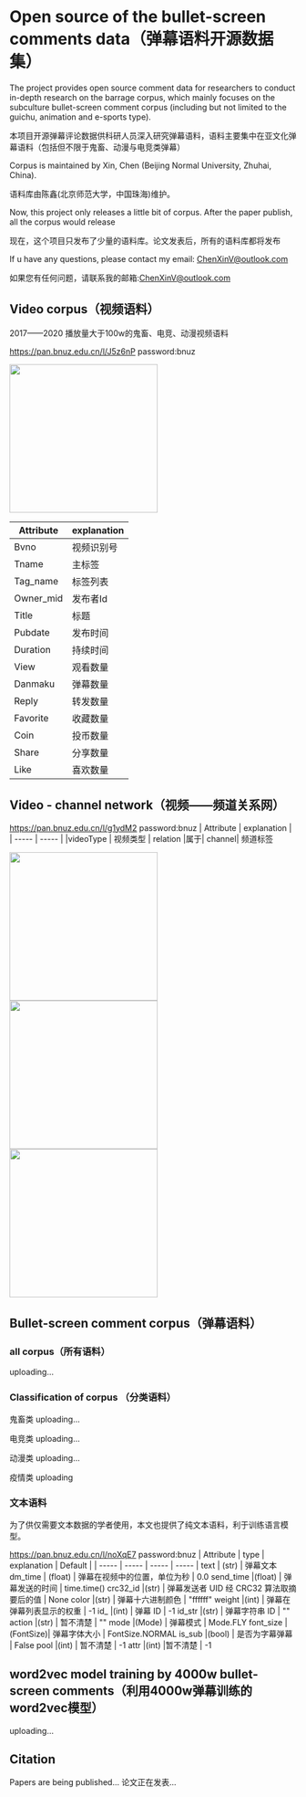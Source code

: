 # Open source of the bullet-screen comments data（弹幕语料开源数据集）
The project provides open source comment data for researchers to conduct in-depth research on the barrage corpus, which mainly focuses on the subculture bullet-screen comment corpus (including but not limited to the guichu, animation and e-sports type).  

本项目开源弹幕评论数据供科研人员深入研究弹幕语料，语料主要集中在亚文化弹幕语料（包括但不限于鬼畜、动漫与电竞类弹幕）


Corpus is maintained by Xin, Chen (Beijing Normal University, Zhuhai, China).

语料库由陈鑫(北京师范大学，中国珠海)维护。

Now, this project only releases a little bit of corpus. After the paper publish, all the corpus would release 

现在，这个项目只发布了少量的语料库。论文发表后，所有的语料库都将发布

If u have any questions, please contact my email: ChenXinV@outlook.com

如果您有任何问题，请联系我的邮箱:ChenXinV@outlook.com

## Video corpus（视频语料）
2017——2020 播放量大于100w的鬼畜、电竞、动漫视频语料

https://pan.bnuz.edu.cn/l/J5z6nP password:bnuz

<img src="https://github.com/Chen-X666/bullet-screenCorpus/blob/main/%E5%9B%BE3%20%E8%A7%86%E9%A2%91%E5%B1%9E%E6%80%A7%E7%9A%84%E5%85%B3%E8%81%94%E7%B3%BB%E6%95%B0.png" width="260px">

| Attribute | explanation |
| ----- | ----- |
|Bvno	| 视频识别号 |
Tname	|主标签|
Tag_name|	标签列表
Owner_mid	|发布者Id
Title	|标题
Pubdate	|发布时间
Duration	|持续时间
View	|观看数量
Danmaku	|弹幕数量
Reply	|转发数量
Favorite	|收藏数量
Coin	|投币数量
Share	|分享数量
Like	|喜欢数量

## Video - channel network（视频——频道关系网）
https://pan.bnuz.edu.cn/l/g1ydM2 password:bnuz
| Attribute | explanation |
| ----- | ----- |
|videoType	| 视频类型 |
relation	|属于|
channel|	频道标签

<img src="https://user-images.githubusercontent.com/55039294/158780362-c48afef9-7e1d-4929-b1a7-2f308e2fdacb.png" width="260px"><img src="https://user-images.githubusercontent.com/55039294/158780565-dec7b2f8-e29c-4b8c-97e4-5e4c08d4c619.png" width="260px"><img src="https://user-images.githubusercontent.com/55039294/158780036-985d0dfc-33ca-4177-addc-3f2308d2c236.png" width="260px">

## Bullet-screen comment corpus（弹幕语料）
### all corpus（所有语料）
uploading...
### Classification of corpus （分类语料）
鬼畜类
uploading...

电竞类
uploading...

动漫类
uploading...

疫情类
uploading

### 文本语料
为了供仅需要文本数据的学者使用，本文也提供了纯文本语料，利于训练语言模型。

https://pan.bnuz.edu.cn/l/noXqE7 password:bnuz
| Attribute | type | explanation | Default |
| ----- | ----- |  ----- |  ----- |
text  | (str) | 弹幕文本
dm_time   | (float)  | 弹幕在视频中的位置，单位为秒 | 0.0
send_time |(float)   | 弹幕发送的时间 | time.time()
crc32_id  |(str)     | 弹幕发送者 UID 经 CRC32 算法取摘要后的值 | None
color     |(str)     | 弹幕十六进制颜色 | "ffffff"
weight    |(int)     | 弹幕在弹幕列表显示的权重  | -1
id_       |(int)     | 弹幕 ID | -1
id_str    |(str)     | 弹幕字符串 ID  | ""
action    |(str)     | 暂不清楚 | ""
mode      |(Mode)    | 弹幕模式  | Mode.FLY
font_size |(FontSize)| 弹幕字体大小  | FontSize.NORMAL
is_sub    |(bool)    | 是否为字幕弹幕  | False
pool      |(int)     | 暂不清楚 | -1
attr      |(int)     |暂不清楚 | -1

## word2vec model training by 4000w bullet-screen comments（利用4000w弹幕训练的word2vec模型）
uploading...

## Citation
Papers are being published...
论文正在发表...
